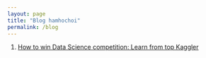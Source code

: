 ```yaml
---
layout: page
title: "Blog hamhochoi"
permalink: /blog
---
```


1. [How to win Data Science competition: Learn from top Kaggler](/_post/2020-04-26-online-course.md)
